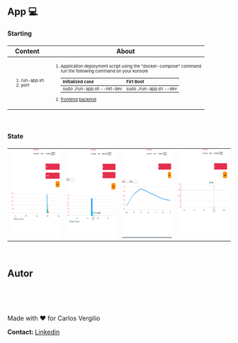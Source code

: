 <h2><strong>App 💻</strong></h2>

<div>
  <h4><strong>Starting</strong></h4>
  <table>
    <thead>
      <tr>
        <th>Content</th>
        <th>About</th>
      </tr>
    </thead>
    <tbody>
      <tr>
        <td>
          <ol>
            <li style="font-size: 0.6rem">run-app.sh</li>
            <li style="font-size: 0.6rem">port</li>
          </ol>
        </td>
        <td>
          <ol>
            <li style="font-size: 0.6rem">
              Application deployment script using the "docker-compose"
              command<br />run the following command on your konsole<br />
              <table>
                <thead>
                  <tr>
                    <th>Initialized case</th>
                    <th>Firt Boot</th>
                  </tr>
                </thead>
                <tbody>
                  <tr>
                    <td>
                      <div style="font-size: 0.6rem">
                        sudo ./run-app.sh --init-dev
                      </div>
                    </td>
                    <td>
                      <div style="font-size: 0.6rem">
                        sudo ./run-app.sh --dev
                      </div>
                    </td>
                  </tr>
                </tbody>
              </table>
            </li>
            <li style="font-size: 0.6rem">
              <a href="http://localhost:5488">frontend</a>
              <a href="http://localhost:5487">backend</a>
            </li>
          </ol>
        </td>
      </tr>
    </tbody>
  </table>
</div>

<br />

<table>
  <h4><strong>State</strong></h4>
  <tbody>
    <tr>
      <td>
        <img
          src="docs/front/hiring.04.png"
          width="200"
          height="200"
          alt="Comparar ações"
        />
      </td>
      <td>
        <img
          src="docs/front/hiring.03.png"
          width="200"
          height="200"
          alt="Último Lançamento"
        />
      </td>
      <td>
        <img
          src="docs/front/hiring.02.png"
          width="200"
          height="200"
          alt="Histórico"
        />
      </td>
      <td>
        <img
          src="docs/front/hiring.01.png"
          width="200"
          height="200"
          alt="Projetar Ganhos"
        />
      </td>
    </tr>
  </tbody>
</table>

<br />
<h2>Autor</h2>
<a href="https://github.com/giliover/"></a>

<img
  width="100px;"
  style="border-radius: 50%"
  src="https://avatars.githubusercontent.com/u/47922578?s=400&u=a771d1f79218e89e3992eee4d1e4ec2737a76910&v=4"
  alt=""
/>

<br />

Made with ❤️ for Carlos Vergilio

<strong>Contact: </strong>
<a href="https://www.linkedin.com/in/giliover">Linkedin</a>
